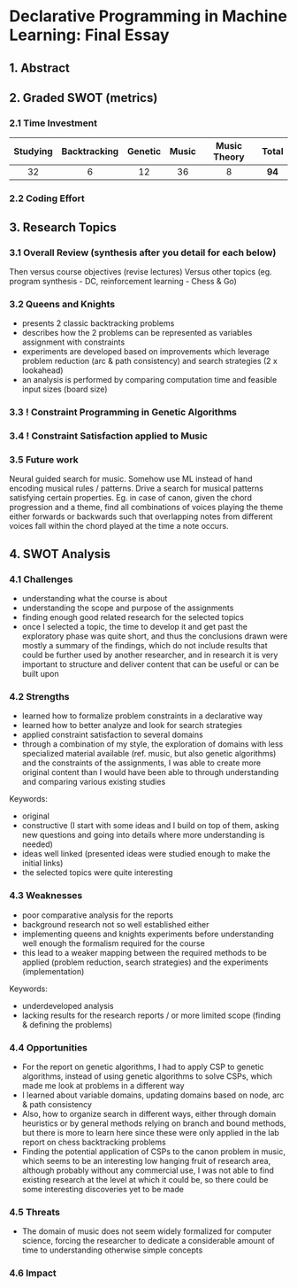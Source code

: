 # Declarative Programming in Machine Learning: Final Essay

## 1. Abstract

## 2. Graded SWOT (metrics)

### 2.1 Time Investment

|Studying|Backtracking|Genetic|Music|Music Theory|Total|
|:------:|:----------:|:-----:|:---:|:----------:|:---:|
|32|6|12|36|8|**94**|

### 2.2 Coding Effort

## 3. Research Topics

### 3.1 Overall Review (synthesis after you detail for each below)

Then versus course objectives (revise lectures)
Versus other topics (eg. program synthesis - DC, reinforcement learning - Chess & Go)

### 3.2 Queens and Knights

- presents 2 classic backtracking problems
- describes how the 2 problems can be represented as variables assignment with constraints
- experiments are developed based on improvements which leverage problem reduction (arc & path consistency) and search strategies (2 x lookahead)
- an analysis is performed by comparing computation time and feasible input sizes (board size)

### 3.3 ! Constraint Programming in Genetic Algorithms

### 3.4 ! Constraint Satisfaction applied to Music

### 3.5 Future work

Neural guided search for music. Somehow use ML instead of hand encoding musical rules / patterns. Drive a search for musical patterns satisfying certain properties. Eg. in case of canon, given the chord progression and a theme, find all combinations of voices playing the theme either forwards or backwards such that overlapping notes from different voices fall within the chord played at the time a note occurs.

## 4. SWOT Analysis

### 4.1 Challenges

- understanding what the course is about
- understanding the scope and purpose of the assignments
- finding enough good related research for the selected topics
- once I selected a topic, the time to develop it and get past the exploratory phase was quite short, and thus the conclusions drawn were mostly a summary of the findings, which do not include results that could be further used by another researcher, and in research it is very important to structure and deliver content that can be useful or can be built upon

### 4.2 Strengths

- learned how to formalize problem constraints in a declarative way
- learned how to better analyze and look for search strategies
- applied constraint satisfaction to several domains
- through a combination of my style, the exploration of domains with less specialized material available (ref. music, but also genetic algorithms) and the constraints of the assignments, I was able to create more original content than I would have been able to through understanding and comparing various existing studies

Keywords:

- original
- constructive (I start with some ideas and I build on top of them, asking new questions and going into details where more understanding is needed)
- ideas well linked (presented ideas were studied enough to make the initial links)
- the selected topics were quite interesting

### 4.3 Weaknesses

- poor comparative analysis for the reports
- background research not so well established either
- implementing queens and knights experiments before understanding well enough the formalism required for the course
- this lead to a weaker mapping between the required methods to be applied (problem reduction, search strategies) and the experiments (implementation)

Keywords:

- underdeveloped analysis
- lacking results for the research reports / or more limited scope (finding & defining the problems)

### 4.4 Opportunities

- For the report on genetic algorithms, I had to apply CSP to genetic algorithms, instead of using genetic algorithms to solve CSPs, which made me look at problems in a different way
- I learned about variable domains, updating domains based on node, arc & path consistency
- Also, how to organize search in different ways, either through domain heuristics or by general methods relying on branch and bound methods, but there is more to learn here since these were only applied in the lab report on chess backtracking problems
- Finding the potential application of CSPs to the canon problem in music, which seems to be an interesting low hanging fruit of research area, although probably without any commercial use, I was not able to find existing research at the level at which it could be, so there could be some interesting discoveries yet to be made

### 4.5 Threats

- The domain of music does not seem widely formalized for computer science, forcing the researcher to dedicate a considerable amount of time to understanding otherwise simple concepts

### 4.6 Impact

